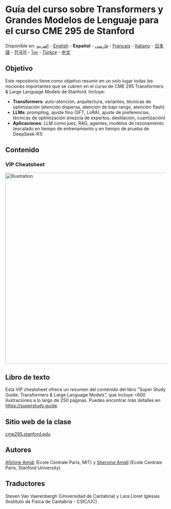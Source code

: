 # Guía del curso sobre Transformers y Grandes Modelos de Lenguaje para el curso CME 295 de Stanford
Disponible en: [العربية](https://github.com/afshinea/stanford-cme-295-transformers-large-language-models/tree/main/ar) - [English](https://github.com/afshinea/stanford-cme-295-transformers-large-language-models/tree/main/en) - **Español** - [فارسی](https://github.com/afshinea/stanford-cme-295-transformers-large-language-models/tree/main/fa) - [Français](https://github.com/afshinea/stanford-cme-295-transformers-large-language-models/tree/main/fr) - [Italiano](https://github.com/afshinea/stanford-cme-295-transformers-large-language-models/tree/main/it) - [日本語](https://github.com/afshinea/stanford-cme-295-transformers-large-language-models/tree/main/ja) - [한국어](https://github.com/afshinea/stanford-cme-295-transformers-large-language-models/tree/main/ko) - [ไทย](https://github.com/afshinea/stanford-cme-295-transformers-large-language-models/tree/main/th) - [Türkçe](https://github.com/afshinea/stanford-cme-295-transformers-large-language-models/tree/main/tr) - [中文](https://github.com/afshinea/stanford-cme-295-transformers-large-language-models/tree/main/zh)

## Objetivo
Este repositorio tiene como objetivo resumir en un solo lugar todas las nociones importantes que se cubren en el curso de CME 295 Transformers & Large Language Models de Stanford. Incluye:
- **Transformers**: auto-atención, arquitectura, variantes, técnicas de optimización (atención dispersa, atención de bajo rango, atención flash)
- **LLMs**: prompting, ajuste fino (SFT, LoRA), ajuste de preferencias, técnicas de optimización (mezcla de expertos, destilación, cuantización)
- **Aplicaciones**: LLM como juez, RAG, agentes, modelos de razonamiento (escalado en tiempo de entrenamiento y en tiempo de prueba de DeepSeek-R1)

## Contenido
### VIP Cheatsheet
<a href="https://github.com/afshinea/stanford-cme-295-transformers-large-language-models/blob/main/es/cheatsheet-transformers-large-language-models.pdf"><img src="https://cme295.stanford.edu/cheatsheet-es.png" alt="Illustration" width="600px"/></a>

## Libro de texto
Esta VIP cheatsheet ofrece un resumen del contenido del libro "Super Study Guide: Transformers & Large Language Models”, que incluye ~600 ilustraciones a lo largo de 250 páginas. Puedes encontrar más detalles en https://superstudy.guide.

## Sitio web de la clase
[cme295.stanford.edu](https://cme295.stanford.edu/)

## Autores
[Afshine Amidi](https://www.linkedin.com/in/afshineamidi/) (Ecole Centrale Paris, MIT) y [Shervine Amidi](https://www.linkedin.com/in/shervineamidi/) (Ecole Centrale Paris, Stanford University)

## Traductores
Steven Van Vaerenbergh (Universidad de Cantabria) y Lara Lloret Iglesias (Instituto de Física de Cantabria - CSIC/UC)
